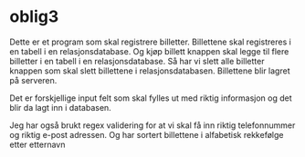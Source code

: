 # oblig3
Dette er et program som skal registrere billetter.
Billettene skal registreres i en tabell i en relasjonsdatabase.
Og kjøp billett knappen skal legge til flere billetter i en tabell i en relasjonsdatabase.
Så har vi slett alle billetter knappen som skal slett billettene i relasjonsdatabasen.
Billettene blir lagret på serveren.

Det er forskjellige input felt som skal fylles ut med riktig informasjon og det blir da lagt inn i databasen.

Jeg har også brukt regex validering for at vi skal få inn riktig telefonnummer og riktig e-post adressen.
Og har sortert billettene i alfabetisk rekkefølge etter etternavn




